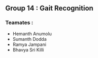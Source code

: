 ## Group 14 : Gait Recognition
### Teamates : 
- Hemanth Anumolu
- Sumanth Dodda
- Ramya Jampani
- Bhavya Sri Killi

